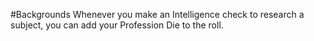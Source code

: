 #Backgrounds
Whenever you make an Intelligence check to research a subject, you can add your Profession Die to the roll.